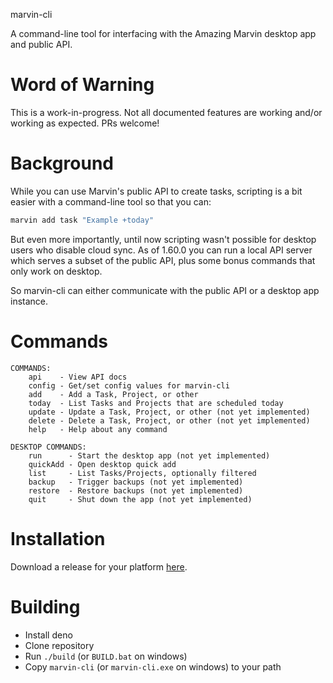 marvin-cli

A command-line tool for interfacing with the Amazing Marvin desktop app and public API.

# Word of Warning

This is a work-in-progress. Not all documented features are working and/or
working as expected. PRs welcome!

# Background

While you can use Marvin's public API to create tasks, scripting is a bit
easier with a command-line tool so that you can:

```bash
marvin add task "Example +today"
```

But even more importantly, until now scripting wasn't possible for desktop
users who disable cloud sync. As of 1.60.0 you can run a local API server which
serves a subset of the public API, plus some bonus commands that only work on
desktop.

So marvin-cli can either communicate with the public API or a desktop app
instance.

# Commands

```
COMMANDS:
    api    - View API docs
    config - Get/set config values for marvin-cli
    add    - Add a Task, Project, or other
    today  - List Tasks and Projects that are scheduled today
    update - Update a Task, Project, or other (not yet implemented)
    delete - Delete a Task, Project, or other (not yet implemented)
    help   - Help about any command

DESKTOP COMMANDS:
    run      - Start the desktop app (not yet implemented)
    quickAdd - Open desktop quick add
    list     - List Tasks/Projects, optionally filtered
    backup   - Trigger backups (not yet implemented)
    restore  - Restore backups (not yet implemented)
    quit     - Shut down the app (not yet implemented)
```

# Installation

Download a release for your platform [here](https://github.com/amazingmarvin/marvin-cli/releases).

# Building

* Install deno
* Clone repository
* Run `./build` (or `BUILD.bat` on windows)
* Copy `marvin-cli` (or `marvin-cli.exe` on windows) to your path
